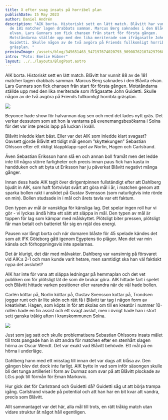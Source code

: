 ```yaml
---
title: X efter svag insats på horribel plan
publishDate: 15 May 2023
author: Daniel Andrén
description: "AIK borta. Historiskt sett en lätt match. Blåvitt har vunnit 88 av
  de 181 matcher lagen drabbats samman. Marcus Berg saknades i den Blåvita
  elvan. Lars Gunnars son fick chansen från start för första gången.
  Motståndarna ställde upp med den lika meriterade som ifrågasatte John
  Guidetti. Skulle någon av de två avgöra på Friends fullkomligt horribla
  gräsplan. "
previewImage: /assets/blog/345651463_547197674020793_9090876210742979682_n.jpg
intro: "Foto: Emelie Hübner"
layout: ../../layouts/BlogPost.astro
---
```

AIK borta. Historiskt sett en lätt match. Blåvitt har vunnit 88 av de 181 matcher lagen drabbats samman. Marcus Berg saknades i den Blåvita elvan. Lars Gunnars son fick chansen från start för första gången. Motståndarna ställde upp med den lika meriterade som ifrågasatte John Guidetti. Skulle någon av de två avgöra på Friends fullkomligt horribla gräsplan. 

![](/assets/blog/345667497_1402344353643516_4758700844841473435_n.jpg)

Beyonce hade show för halvannan dag sen och med det lades nytt gräs. Det verkar dessutom som att hon la vantarna på evenemangsbesökarna i Solna för det var inte precis lapp på luckan i kväll. 

Blåvitt inledde klart bäst. Eller var det AIK som inledde klart svagast? Oavsett gjorde Blåvitt ett tidigt mål genom ”skyttekungen” Sebastian Ohlsson efter ett riktigt klappklapp-spel av Norlin, Hagen och Carlstrand. 

Även Sebastian Eriksson hann slå en och annan boll framåt men det ledde inte till några större farligheter och precis innan paus fick han kasta in handduken och att byta ut Eriksson har ju påverkat Blåvitt negativt många gånger. 

Innan dess hade AIK tagit över dirigentpinnen fullständigt efter att Dahlberg bjudit in AIK, som haft förtvivlat svårt att göra mål i år, i matchen genom att sparka bollen rakt i ansiktet på Gustav Svensson (som naturligtvis inte rörde en min). Bollen studsade in i mål och årets tavla var ett faktum. 

Den typen av mål är vanskliga för känsliga lag. Det spelar ingen roll hur vi gör - vi lyckas ändå hitta ett sätt att släppa in mål. Den typen av mål är toppen för lag som kämpar med målskyttet. Plötsligt biter pressen, plötsligt får man betalt och batteriet får sig en rejäl dos energi. 

Pausen var långt borta och när domaren blåste för 45 spelade kändes det som att IFK Göteborg gått igenom Egyptens tio plågor. Men det var min känsla och förhoppningsvis inte spelarnas. 

Det är klurigt, det där med målvakter. Dahlberg var vansinnig på försvaret vid AIK:s 2-1 och man kunde varit hetare, men samtidigt ska han väl faktiskt nypa det avslutet? 

AIK har inte för vana att släppa ledningar på hemmaplan och det vet publiken om för plötsligt lät de som de brukar göra. AIK hittade fart i spelet och Blåvitt hittade varken positioner eller varandra när de väl hade bollen. 

Carlén köttar på, Norlin köttar på, Gustav Svensson kottar på, Trondsen joggar runt och är lite skön och rätt få i Blåvitt tar tag i någon form av kreativitet. Hagen, som köpts in för att skolas om till en kreatör i nummer 10-rollen hade en fin assist och ett svagt avslut, men i övrigt hade han i stort sett ganska tråkig afton i kranskommunen Solna. 

![](/assets/blog/345446261_988048762558657_5820295026933465073_n.jpg)

Just som jag satt och skulle problematisera Sebastian Ohlssons insats målet till trots pangade han in sitt andra för matchen efter en stenhårt slagen hörna av Oscar Wendt. Det var exakt vad Blåvitt behövde. Ett mål på en hörna i underläge.

Dahlberg hann med ett misstag till innan det var dags att blåsa av. Den gången blev det dock inte farligt. AIK bytte in vad som inför säsongen skulle bli det tunga artilleriet i form av Durmaz som svar på att Blåvitt plockade av LG:s pojk till förmån för Eman Markovic.

Hur gick det för Carlstrand och Guidetti då? Guidetti såg ut att börja trampa igång. Carlstrand visade på potential och att han har en bit kvar att vandra, precis som Blåvitt. 

Allt sammantaget var det här, alla mål till trots, en rätt tråkig match utan vidare struktur åt något håll egentligen.